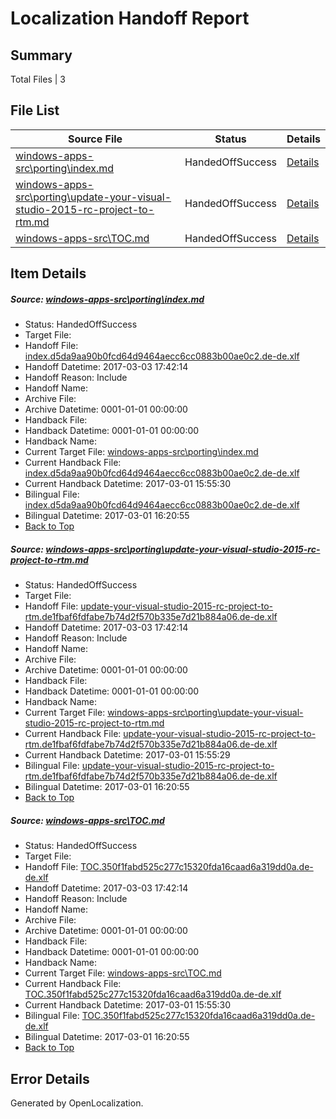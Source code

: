 # <a name='report-top'></a> Localization Handoff Report

## Summary
 Total Files | 3

## File List
 Source File | Status | Details 
 ----------- | ------ | ------- 
 [windows-apps-src\porting\index.md](https://cpubwin.visualstudio.com/windows-uwp/_git/windows-uwp/commit/4188f7676b653860f494ce51d33382ab56eda699?path=windows-apps-src%2Fporting%2Findex.md&_a=contents) | HandedOffSuccess | [Details](#fc4590f9fd976fcf87bcd24355261061e6900b984772)
 [windows-apps-src\porting\update-your-visual-studio-2015-rc-project-to-rtm.md](https://cpubwin.visualstudio.com/windows-uwp/_git/windows-uwp/commit/4188f7676b653860f494ce51d33382ab56eda699?path=windows-apps-src%2Fporting%2Fupdate-your-visual-studio-2015-rc-project-to-rtm.md&_a=contents) | HandedOffSuccess | [Details](#95161b564ceb150cdab9d3320707a7e062be07784776)
 [windows-apps-src\TOC.md](https://cpubwin.visualstudio.com/windows-uwp/_git/windows-uwp/commit/4188f7676b653860f494ce51d33382ab56eda699?path=windows-apps-src%2FTOC.md&_a=contents) | HandedOffSuccess | [Details](#865dabb274c2ba4bf35eae8ecd345b66032eabb27825)

## Item Details
##### <a name='fc4590f9fd976fcf87bcd24355261061e6900b984772'></a> Source: [windows-apps-src\porting\index.md](https://cpubwin.visualstudio.com/windows-uwp/_git/windows-uwp/commit/4188f7676b653860f494ce51d33382ab56eda699?path=windows-apps-src%2Fporting%2Findex.md&_a=contents)
* Status: HandedOffSuccess
* Target File: 
* Handoff File: [index.d5da9aa90b0fcd64d9464aecc6cc0883b00ae0c2.de-de.xlf](https://cpubwin.visualstudio.com/windows-uwp/_git/WDCLib.handoff/commit/5994732328d1f88f51c1fd96ab2008124b345f03?path=ol-handoff%2Fcpubwin%2Fwindows-uwp.de-de%2Fmaster%2Findex.d5da9aa90b0fcd64d9464aecc6cc0883b00ae0c2.de-de.xlf&_a=contents)
* Handoff Datetime: 2017-03-03 17:42:14
* Handoff Reason: Include
* Handoff Name: 
* Archive File: 
* Archive Datetime: 0001-01-01 00:00:00
* Handback File: 
* Handback Datetime: 0001-01-01 00:00:00
* Handback Name: 
* Current Target File: [windows-apps-src\porting\index.md](https://cpubwin.visualstudio.com/windows-uwp/_git/windows-uwp.de-de/commit/f115520bb9810fdf6c8881cf29401fc35169c29a?path=windows-apps-src%2Fporting%2Findex.md&_a=contents)
* Current Handback File: [index.d5da9aa90b0fcd64d9464aecc6cc0883b00ae0c2.de-de.xlf](https://cpubwin.visualstudio.com/windows-uwp/_git/WDCLib.handback/commit/2386795deab063908b859e86feddcc7b91c2f943?path=ol-handback%2Fcpubwin%2Fwindows-uwp.de-de%2Fmaster%2Findex.d5da9aa90b0fcd64d9464aecc6cc0883b00ae0c2.de-de.xlf&_a=contents)
* Current Handback Datetime: 2017-03-01 15:55:30
* Bilingual File: [index.d5da9aa90b0fcd64d9464aecc6cc0883b00ae0c2.de-de.xlf](https://cpubwin.visualstudio.com/windows-uwp/_git/WDCLib.handback/commit/2386795deab063908b859e86feddcc7b91c2f943?path=ol-handback%2Fcpubwin%2Fwindows-uwp.de-de%2Fmaster%2Findex.d5da9aa90b0fcd64d9464aecc6cc0883b00ae0c2.de-de.xlf&_a=contents)
* Bilingual Datetime: 2017-03-01 16:20:55
* [Back to Top](#report-top)

##### <a name='95161b564ceb150cdab9d3320707a7e062be07784776'></a> Source: [windows-apps-src\porting\update-your-visual-studio-2015-rc-project-to-rtm.md](https://cpubwin.visualstudio.com/windows-uwp/_git/windows-uwp/commit/4188f7676b653860f494ce51d33382ab56eda699?path=windows-apps-src%2Fporting%2Fupdate-your-visual-studio-2015-rc-project-to-rtm.md&_a=contents)
* Status: HandedOffSuccess
* Target File: 
* Handoff File: [update-your-visual-studio-2015-rc-project-to-rtm.de1fbaf6fdfabe7b74d2f570b335e7d21b884a06.de-de.xlf](https://cpubwin.visualstudio.com/windows-uwp/_git/WDCLib.handoff/commit/5994732328d1f88f51c1fd96ab2008124b345f03?path=ol-handoff%2Fcpubwin%2Fwindows-uwp.de-de%2Fmaster%2Fupdate-your-visual-studio-2015-rc-project-to-rtm.de1fbaf6fdfabe7b74d2f570b335e7d21b884a06.de-de.xlf&_a=contents)
* Handoff Datetime: 2017-03-03 17:42:14
* Handoff Reason: Include
* Handoff Name: 
* Archive File: 
* Archive Datetime: 0001-01-01 00:00:00
* Handback File: 
* Handback Datetime: 0001-01-01 00:00:00
* Handback Name: 
* Current Target File: [windows-apps-src\porting\update-your-visual-studio-2015-rc-project-to-rtm.md](https://cpubwin.visualstudio.com/windows-uwp/_git/windows-uwp.de-de/commit/f115520bb9810fdf6c8881cf29401fc35169c29a?path=windows-apps-src%2Fporting%2Fupdate-your-visual-studio-2015-rc-project-to-rtm.md&_a=contents)
* Current Handback File: [update-your-visual-studio-2015-rc-project-to-rtm.de1fbaf6fdfabe7b74d2f570b335e7d21b884a06.de-de.xlf](https://cpubwin.visualstudio.com/windows-uwp/_git/WDCLib.handback/commit/2386795deab063908b859e86feddcc7b91c2f943?path=ol-handback%2Fcpubwin%2Fwindows-uwp.de-de%2Fmaster%2Fupdate-your-visual-studio-2015-rc-project-to-rtm.de1fbaf6fdfabe7b74d2f570b335e7d21b884a06.de-de.xlf&_a=contents)
* Current Handback Datetime: 2017-03-01 15:55:29
* Bilingual File: [update-your-visual-studio-2015-rc-project-to-rtm.de1fbaf6fdfabe7b74d2f570b335e7d21b884a06.de-de.xlf](https://cpubwin.visualstudio.com/windows-uwp/_git/WDCLib.handback/commit/2386795deab063908b859e86feddcc7b91c2f943?path=ol-handback%2Fcpubwin%2Fwindows-uwp.de-de%2Fmaster%2Fupdate-your-visual-studio-2015-rc-project-to-rtm.de1fbaf6fdfabe7b74d2f570b335e7d21b884a06.de-de.xlf&_a=contents)
* Bilingual Datetime: 2017-03-01 16:20:55
* [Back to Top](#report-top)

##### <a name='865dabb274c2ba4bf35eae8ecd345b66032eabb27825'></a> Source: [windows-apps-src\TOC.md](https://cpubwin.visualstudio.com/windows-uwp/_git/windows-uwp/commit/4188f7676b653860f494ce51d33382ab56eda699?path=windows-apps-src%2FTOC.md&_a=contents)
* Status: HandedOffSuccess
* Target File: 
* Handoff File: [TOC.350f1fabd525c277c15320fda16caad6a319dd0a.de-de.xlf](https://cpubwin.visualstudio.com/windows-uwp/_git/WDCLib.handoff/commit/5994732328d1f88f51c1fd96ab2008124b345f03?path=ol-handoff%2Fcpubwin%2Fwindows-uwp.de-de%2Fmaster%2FTOC.350f1fabd525c277c15320fda16caad6a319dd0a.de-de.xlf&_a=contents)
* Handoff Datetime: 2017-03-03 17:42:14
* Handoff Reason: Include
* Handoff Name: 
* Archive File: 
* Archive Datetime: 0001-01-01 00:00:00
* Handback File: 
* Handback Datetime: 0001-01-01 00:00:00
* Handback Name: 
* Current Target File: [windows-apps-src\TOC.md](https://cpubwin.visualstudio.com/windows-uwp/_git/windows-uwp.de-de/commit/f115520bb9810fdf6c8881cf29401fc35169c29a?path=windows-apps-src%2FTOC.md&_a=contents)
* Current Handback File: [TOC.350f1fabd525c277c15320fda16caad6a319dd0a.de-de.xlf](https://cpubwin.visualstudio.com/windows-uwp/_git/WDCLib.handback/commit/2386795deab063908b859e86feddcc7b91c2f943?path=ol-handback%2Fcpubwin%2Fwindows-uwp.de-de%2Fmaster%2FTOC.350f1fabd525c277c15320fda16caad6a319dd0a.de-de.xlf&_a=contents)
* Current Handback Datetime: 2017-03-01 15:55:30
* Bilingual File: [TOC.350f1fabd525c277c15320fda16caad6a319dd0a.de-de.xlf](https://cpubwin.visualstudio.com/windows-uwp/_git/WDCLib.handback/commit/2386795deab063908b859e86feddcc7b91c2f943?path=ol-handback%2Fcpubwin%2Fwindows-uwp.de-de%2Fmaster%2FTOC.350f1fabd525c277c15320fda16caad6a319dd0a.de-de.xlf&_a=contents)
* Bilingual Datetime: 2017-03-01 16:20:55
* [Back to Top](#report-top)


## Error Details

Generated by OpenLocalization.
